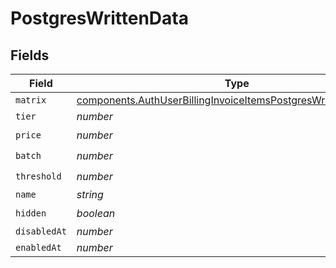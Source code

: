 # PostgresWrittenData


## Fields

| Field                                                                                                                                              | Type                                                                                                                                               | Required                                                                                                                                           | Description                                                                                                                                        |
| -------------------------------------------------------------------------------------------------------------------------------------------------- | -------------------------------------------------------------------------------------------------------------------------------------------------- | -------------------------------------------------------------------------------------------------------------------------------------------------- | -------------------------------------------------------------------------------------------------------------------------------------------------- |
| `matrix`                                                                                                                                           | [components.AuthUserBillingInvoiceItemsPostgresWrittenDataMatrix](../../models/components/authuserbillinginvoiceitemspostgreswrittendatamatrix.md) | :heavy_minus_sign:                                                                                                                                 | N/A                                                                                                                                                |
| `tier`                                                                                                                                             | *number*                                                                                                                                           | :heavy_minus_sign:                                                                                                                                 | N/A                                                                                                                                                |
| `price`                                                                                                                                            | *number*                                                                                                                                           | :heavy_check_mark:                                                                                                                                 | N/A                                                                                                                                                |
| `batch`                                                                                                                                            | *number*                                                                                                                                           | :heavy_check_mark:                                                                                                                                 | N/A                                                                                                                                                |
| `threshold`                                                                                                                                        | *number*                                                                                                                                           | :heavy_check_mark:                                                                                                                                 | N/A                                                                                                                                                |
| `name`                                                                                                                                             | *string*                                                                                                                                           | :heavy_minus_sign:                                                                                                                                 | N/A                                                                                                                                                |
| `hidden`                                                                                                                                           | *boolean*                                                                                                                                          | :heavy_check_mark:                                                                                                                                 | N/A                                                                                                                                                |
| `disabledAt`                                                                                                                                       | *number*                                                                                                                                           | :heavy_minus_sign:                                                                                                                                 | N/A                                                                                                                                                |
| `enabledAt`                                                                                                                                        | *number*                                                                                                                                           | :heavy_minus_sign:                                                                                                                                 | N/A                                                                                                                                                |